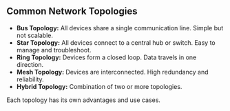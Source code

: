 ## Common Network Topologies

- **Bus Topology:** All devices share a single communication line. Simple but not scalable.
- **Star Topology:** All devices connect to a central hub or switch. Easy to manage and troubleshoot.
- **Ring Topology:** Devices form a closed loop. Data travels in one direction.
- **Mesh Topology:** Devices are interconnected. High redundancy and reliability.
- **Hybrid Topology:** Combination of two or more topologies.

Each topology has its own advantages and use cases.

